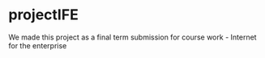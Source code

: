 # projectIFE
We made this project as a final term submission for course work - Internet for the enterprise
